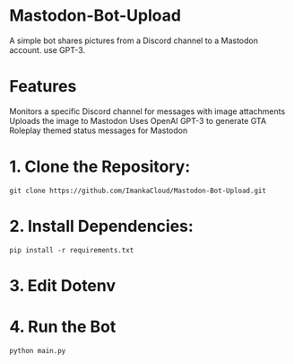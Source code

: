 # Mastodon-Bot-Upload
 A simple bot shares pictures from a Discord channel to a Mastodon account. use GPT-3.

# Features
Monitors a specific Discord channel for messages with image attachments
Uploads the image to Mastodon
Uses OpenAI GPT-3 to generate GTA Roleplay themed status messages for Mastodon

# 1. Clone the Repository:
```
git clone https://github.com/ImankaCloud/Mastodon-Bot-Upload.git
```

# 2. Install Dependencies:
```
pip install -r requirements.txt
```

# 3. Edit Dotenv

# 4. Run the Bot
```
python main.py
```
